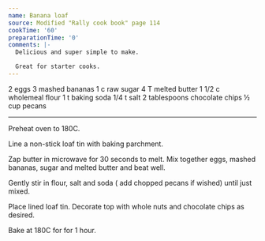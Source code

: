```yaml
---
name: Banana loaf
source: Modified "Rally cook book" page 114
cookTime: '60'
preparationTime: '0'
comments: |-
  Delicious and super simple to make.

  Great for starter cooks.
---
```


2 eggs
3 mashed bananas
1 c raw sugar
4 T melted butter
1 1/2 c wholemeal flour
1 t baking soda
1/4 t salt
2 tablespoons chocolate chips
½ cup pecans

---

Preheat oven to 180C.

Line a non-stick loaf tin with baking parchment.

Zap butter in microwave for 30 seconds to melt. Mix together eggs, mashed bananas, sugar and melted butter and beat well.  

Gently stir in flour, salt and soda ( add chopped pecans if wished) until just mixed. 

Place lined loaf tin. Decorate top with whole nuts and chocolate chips as desired.

Bake at 180C for for 1 hour.

